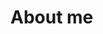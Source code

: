 # About me

<!--
I'm Juhari Raines, a senior Computer Science student
C++ background, now building my skills in Python and cybersecurity
My goal is to start a career in cybersecurity and grow my technical skills
In my free time I love to rollerskate, work out, and cook

